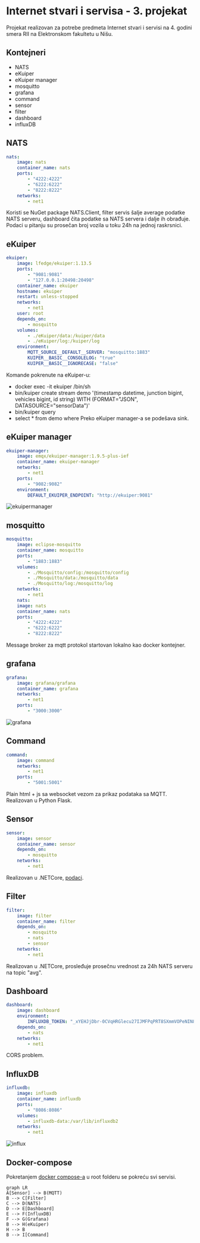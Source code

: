 


# Internet stvari i servisa - 3. projekat

Projekat realizovan za potrebe predmeta Internet stvari i servisi na 4. godini smera RII na Elektronskom fakultetu u Nišu.


## Kontejneri

- NATS
- eKuiper
- eKuiper manager
- mosquitto
- grafana
- command
- sensor
- filter
- dashboard
- influxDB

## NATS


```yaml
nats:
	image: nats
	container_name: nats
	ports:
		- "4222:4222"
		- "6222:6222"
		- "8222:8222"
	networks:
		- net1
```
Koristi se NuGet package NATS.Client, filter servis šalje average podatke NATS serveru, dashboard čita podatke sa NATS servera i dalje ih obrađuje. Podaci u pitanju su prosečan broj vozila u toku 24h na jednoj raskrsnici.

## eKuiper

```yaml
ekuiper:
	image: lfedge/ekuiper:1.13.5
	ports:
		- "9081:9081"
		- "127.0.0.1:20498:20498"
	container_name: ekuiper
	hostname: ekuiper
	restart: unless-stopped
	networks:
		- net1
	user: root
	depends_on:
		- mosquitto
	volumes:
		- ./eKuiper/data:/kuiper/data
		- ./eKuiper/log:/kuiper/log
	environment:
		MQTT_SOURCE__DEFAULT__SERVER: "mosquitto:1883"
		KUIPER__BASIC__CONSOLELOG: "true"
		KUIPER__BASIC__IGNORECASE: "false"
```
Komande pokrenute na eKuiper-u:

- docker exec -it ekuiper /bin/sh
- bin/kuiper create stream demo '(timestamp datetime, junction bigint, vehicles bigint, id string) WITH (FORMAT="JSON", DATASOURCE="sensorData")'
- bin/kuiper query
- select * from demo where 
Preko eKuiper manager-a se podešava sink.

## eKuiper manager

```yaml
ekuiper-manager:
	image: emqx/ekuiper-manager:1.9.5-plus-ief
	container_name: ekuiper-manager
	networks:
		- net1
	ports:
		- "9082:9082"
	environment:
		DEFAULT_EKUIPER_ENDPOINT: "http://ekuiper:9081"
```
![ekuipermanager](images/ekuipermanager.png)

## mosquitto

```yaml
mosquitto:
	image: eclipse-mosquitto
	container_name: mosquitto
	ports:
		- "1883:1883"
	volumes:
		- ./Mosquitto/config:/mosquitto/config
		- ./Mosquitto/data:/mosquitto/data
		- ./Mosquitto/log:/mosquitto/log
	networks:
		- net1
	nats:
	image: nats
	container_name: nats
	ports:
		- "4222:4222"
		- "6222:6222"
		- "8222:8222"
```

Message broker za mqtt protokol startovan lokalno kao docker kontejner.

## grafana

```yaml
grafana:
	image: grafana/grafana
	container_name: grafana
	networks:
		- net1
	ports:
		- "3000:3000"
```
![grafana](images/grafana.png)

## Command

```yaml
command:
	image: command
	networks:
		- net1
	ports:
		- "5001:5001"
```

Plain html + js sa websocket vezom za prikaz podataka sa MQTT. Realizovan u Python Flask.

## Sensor

``` yaml
sensor:
	image: sensor
	container_name: sensor
	depends_on:
		- mosquitto
	networks:
		- net1
```
Realizovan u .NETCore, [podaci](https://www.kaggle.com/datasets/vetrirah/ml-iot).

## Filter

```yaml
filter:
	image: filter
	container_name: filter
	depends_on:
		- mosquitto
		- nats
		- sensor
	networks:
		- net1
```
Realizovan u .NETCore, prosleđuje prosečnu vrednost za 24h NATS serveru na topic "avg".

## Dashboard

```yaml
dashboard:
	image: dashboard
	environment:
		INFLUXDB_TOKEN: "_xYEHJjDbr-0CVqHRGlecu27IJMFPqPRT8SXmmVOPeNIN8O77-_2JF1Gc_QEX95wenh2JXkJcIxj4RY_sz9EgQ=="
	depends_on:
		- nats
	networks:
		- net1
```
CORS problem.

## InfluxDB

```yaml
influxdb:
	image: influxdb
	container_name: influxdb
	ports:
		- "8086:8086"
	volumes:
		- influxdb-data:/var/lib/influxdb2
	networks:
		- net1
```
![influx](images/influx.png)
## Docker-compose

Pokretanjem [docker compose-a](docker-compose.yml) u root folderu se pokreću svi servisi.

```mermaid
graph LR
A[Sensor] --> B(MQTT)
B --> C[Filter]
C --> D(NATS)
D --> E[Dashboard]
E --> F(InfluxDB)
F --> G(Grafana)
B --> H(eKuiper)
H --> B
B --> I[Command]
```